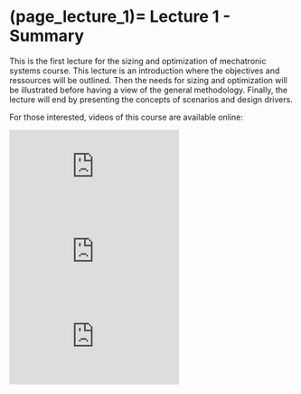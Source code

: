 (page_lecture_1)=
Lecture 1 - Summary
=======================

This is the first lecture for the sizing and optimization of mechatronic systems course. This lecture is an introduction where the objectives and ressources will be outlined.
Then the needs for sizing and optimization will be illustrated before having a view of the general methodology.
Finally, the lecture will end by presenting the concepts of scenarios and design drivers.

For those interested, videos of this course are available online:
<div class="container youtube">
<iframe class="responsive-iframe" src="https://www.youtube.com/embed/h6V0P5p2Hlk" frameborder="0" allow="accelerometer; autoplay="0"; encrypted-media; gyroscope; picture-in-picture" allowfullscreen></iframe>
</div>  

<div class="container youtube">
<iframe class="responsive-iframe" src="https://youtu.be/Y1vBlkmjJ2s" frameborder="0" allow="accelerometer; autoplay="0"; encrypted-media; gyroscope; picture-in-picture" allowfullscreen></iframe>
</div>

<div class="container youtube">
<iframe class="responsive-iframe" src="https://youtu.be/s0wR5wKXwrA" frameborder="0" allow="accelerometer; autoplay="0"; encrypted-media; gyroscope; picture-in-picture" allowfullscreen></iframe>
</div>  




